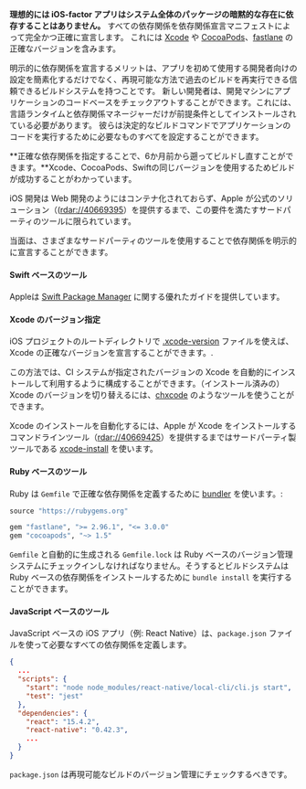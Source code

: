 **理想的には iOS-factor アプリはシステム全体のパッケージの暗黙的な存在に依存することはありません。** すべての依存関係を依存関係宣言マニフェストによって完全かつ正確に宣言します。 これには [Xcode](https://developer.apple.com/xcode) や [CocoaPods](https://cocoapods.org)、[fastlane](https://fastlane.tools) の正確なバージョンを含みます。

明示的に依存関係を宣言するメリットは、アプリを初めて使用する開発者向けの設定を簡素化するだけでなく、再現可能な方法で過去のビルドを再実行できる信頼できるビルドシステムを持つことです。 新しい開発者は、開発マシンにアプリケーションのコードベースをチェックアウトすることができます。これには、言語ランタイムと依存関係マネージャーだけが前提条件としてインストールされている必要があります。 彼らは決定的なビルドコマンドでアプリケーションのコードを実行するために必要なものすべてを設定することができます。

**正確な依存関係を指定することで、6か月前から遡ってビルドし直すことができます。**Xcode、CocoaPods、Swiftの同じバージョンを使用するためビルドが成功することがわかっています。

iOS 開発は Web 開発のようにはコンテナ化されておらず、Apple が公式のソリューション（([rdar://40669395](https://openradar.appspot.com/radar?id=4929082424819712)）を提供するまで、この要件を満たすサードパーティのツールに限られています。

当面は、さまざまなサードパーティのツールを使用することで依存関係を明示的に宣言することができます。

#### Swift ベースのツール

Appleは [Swift Package Manager](https://swift.org/package-manager) に関する優れたガイドを提供しています。

#### Xcode のバージョン指定

iOS プロジェクトのルートディレクトリで [.xcode-version](https://github.com/fastlane/ci/blob/master/docs/xcode-version.md) ファイルを使えば、Xcode の正確なバージョンを宣言することができます。.

この方法では、CI システムが指定されたバージョンの Xcode を自動的にインストールして利用するように構成することができます。（インストール済みの）Xcode のバージョンを切り替えるには、[chxcode](https://github.com/klaaspieter/chxcode) のようなツールを使うことができます。

Xcode のインストールを自動化するには、Apple が Xcode をインストールするコマンドラインツール（[rdar://40669425](https://openradar.appspot.com/radar?id=5064112975380480)）を提供するまではサードパーティ製ツールである [xcode-install](https://github.com/krausefx/xcode-install) を使います。

#### Ruby ベースのツール

Ruby は `Gemfile` で正確な依存関係を定義するために [bundler](https://bundler.io) を使います。:

```ruby
source "https://rubygems.org"

gem "fastlane", ">= 2.96.1", "<= 3.0.0"
gem "cocoapods", "~> 1.5"
```

`Gemfile` と自動的に生成される `Gemfile.lock` は Ruby ベースのバージョン管理システムにチェックインしなければなりません。そうするとビルドシステムは Ruby ベースの依存関係をインストールするために `bundle install` を実行することができます。

#### JavaScript ベースのツール

JavaScript ベースの iOS アプリ（例: React Native）は、`package.json` ファイルを使って必要なすべての依存関係を定義します。

```json
{
  ...
  "scripts": {
    "start": "node node_modules/react-native/local-cli/cli.js start",
    "test": "jest"
  },
  "dependencies": {
    "react": "15.4.2",
    "react-native": "0.42.3",
    ...
  }
}
```

`package.json` は再現可能なビルドのバージョン管理にチェックするべきです。
